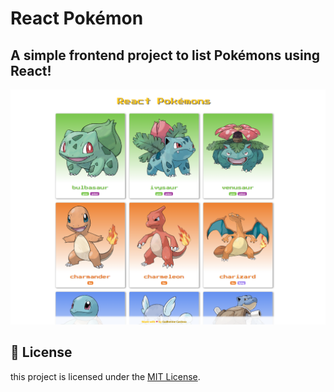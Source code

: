 # React Pokémon
## A simple frontend project to list Pokémons using React!

![project snapshot](https://github.com/guiIher-me/pokemon-react/blob/main/snapshot.png?raw=true)


## 📜 License
this project is licensed under the [MIT License]([/blob/main/](https://github.com/guiIher-me/pokemon-react/blob/main/)LICENSE).
